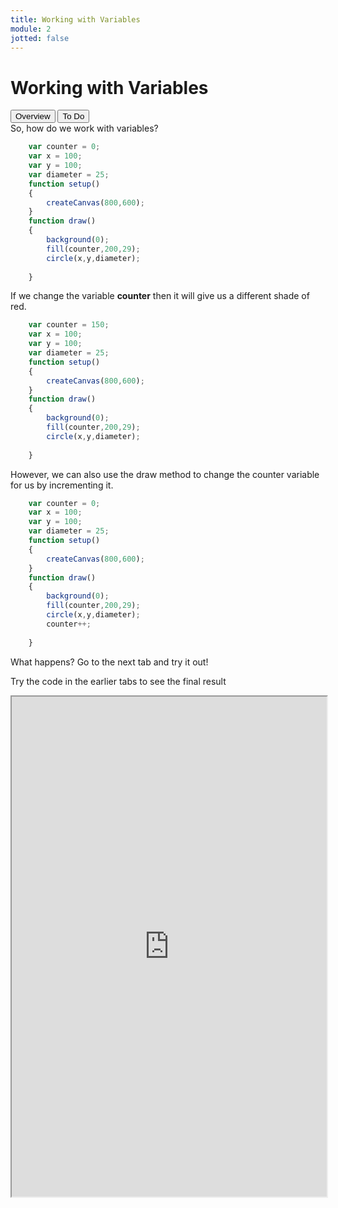 ```yaml
---
title: Working with Variables
module: 2
jotted: false
---
```


# Working with Variables
<div class="tab">
  <button class="tablinks active" onclick="openTab(event, 'Overview')">Overview</button>
  <button class="tablinks" onclick="openTab(event, 'What')">To Do</button>
  
</div>

<div id="Overview" class="tabcontent" style="display:block"  >
<div class="tabhtml" markdown="1">
So, how do we work with variables?

```js
    var counter = 0;
    var x = 100;
    var y = 100;
    var diameter = 25;
    function setup()
    {
        createCanvas(800,600);
    }
    function draw()
    {
        background(0);
        fill(counter,200,29);
        circle(x,y,diameter);
   
    }

```

If we change the variable **counter** then it will give us a different shade of red.


```js
    var counter = 150;
    var x = 100;
    var y = 100;
    var diameter = 25;
    function setup()
    {
        createCanvas(800,600);
    }
    function draw()
    {
        background(0);
        fill(counter,200,29);
        circle(x,y,diameter);
   
    }

```

However, we can also use the draw method to change the counter variable for us by incrementing it.  
```js
    var counter = 0;
    var x = 100;
    var y = 100;
    var diameter = 25;
    function setup()
    {
        createCanvas(800,600);
    }
    function draw()
    {
        background(0);
        fill(counter,200,29);
        circle(x,y,diameter);
        counter++;
   
    }

```

What happens?  Go to the next tab and try it out!

</div>
</div>
<div id="ToDo" class="tabcontent" markdown="1">
<div class="tabhtml" markdown="1">

Try the code in the earlier tabs to see the final result

<iframe src="https://editor.p5js.org/" width="100%" height="800px"></iframe>
</div>
